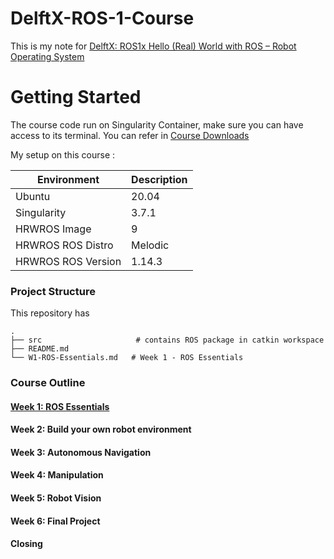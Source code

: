 DelftX-ROS-1-Course
===
This is my note for [DelftX: ROS1x Hello (Real) World with ROS – Robot Operating System](https://learning.edx.org/course/course-v1:DelftX+ROS1x+1T2020/home)

# Getting Started

The course code run on Singularity Container, make sure you can have access to its terminal. You can refer in [Course Downloads](https://courses.edx.org/courses/course-v1:DelftX+ROS1x+1T2020/f40348a2d8f648769ba3510c761c93a1/)

My setup on this course :

| Environment      | Description |
| ----------- | ----------- |
| Ubuntu       | 20.04        |
| Singularity      | 3.7.1       |
| HRWROS Image      | 9       |
| HRWROS ROS Distro   | Melodic       |
| HRWROS ROS Version   | 1.14.3         |

### Project Structure
This repository has 

    .
    ├── src                     # contains ROS package in catkin workspace
    ├── README.md               
    └── W1-ROS-Essentials.md   # Week 1 - ROS Essentials 

### Course Outline
#### [Week 1: ROS Essentials](W1-ROS-Essentials.md)
#### Week 2: Build your own robot environment
#### Week 3: Autonomous Navigation
#### Week 4: Manipulation
#### Week 5: Robot Vision
#### Week 6: Final Project
#### Closing

